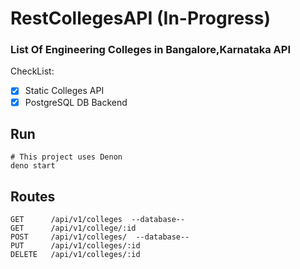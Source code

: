 # RestCollegesAPI (In-Progress)

### List Of Engineering Colleges in Bangalore,Karnataka API

CheckList:

- [x] Static Colleges API
- [x] PostgreSQL DB Backend

## Run

```
# This project uses Denon
deno start
```

## Routes

```
GET      /api/v1/colleges  --database--
GET      /api/v1/college/:id
POST     /api/v1/colleges/  --database--
PUT      /api/v1/colleges/:id
DELETE   /api/v1/colleges/:id
```
